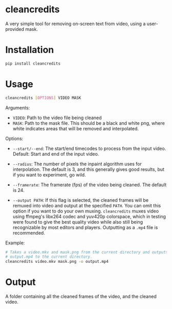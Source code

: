 cleancredits
============

A very simple tool for removing on-screen text from video, using a user-provided mask.

Installation
============

```bash
pip install cleancredits
```

Usage
=====

```bash
cleancredits [OPTIONS] VIDEO MASK
```

Arguments:

- `VIDEO`: Path to the video file being cleaned
- `MASK`: Path to the mask file. This should be a black and white png, where white indicates areas that will be removed and interpolated.

Options:

- `--start/--end`: The start/end timecodes to process from the input video. Default: Start and end of the input video.

- `--radius`: The number of pixels the inpaint algorithm uses for interpolation. The default is 3, and this generally gives good results, but if you want to experiment, go wild.

- `--framerate`: The framerate (fps) of the video being cleaned. The default is 24.

- `--output PATH`: If this flag is selected, the cleaned frames will be remuxed into video and output at the specified `PATH`. You can omit this option if you want to do your own muxing. `cleancredits` muxes video using ffmpeg's libx264 codec and yuv420p colorspace, which in testing were found to give the best quality video while also still being recognizable by most editors and players. Outputting as a `.mp4` file is recommended.

Example:

```bash
# Takes a video.mkv and mask.png from the current directory and outputs
# output.mp4 to the current directory.
cleancredits video.mkv mask.png -o output.mp4
```

Output
======

A folder containing all the cleaned frames of the video, and the cleaned
video.
